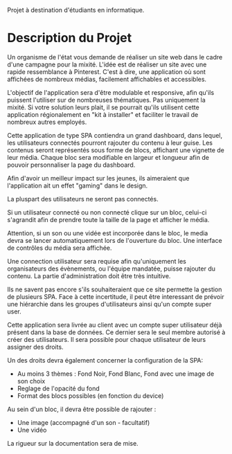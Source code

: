 Projet à destination d'étudiants en informatique. 

# Description du Projet

Un organisme de l'état vous demande de réaliser un site web dans le cadre d'une campagne pour la mixité. L'idée est de réaliser un site avec une rapide ressemblance à Pinterest. C'est à dire, une application où sont affichées de nombreux médias, facilement affichables et accessibles.

L'objectif de l'application sera d'être modulable et responsive, afin qu'ils puissent l'utiliser sur de nombreuses thématiques. Pas uniquement la mixité. Si votre solution leurs plait, il se pourrait qu'ils utilisent cette application régionalement en "kit à installer" et faciliter le travail de nombreux autres employés.

Cette application de type SPA contiendra un grand dashboard, dans lequel, les utilisateurs connectés pourront rajouter du contenu à leur guise. Les contenus seront représentés sous forme de blocs, affichant une vignette de leur média. Chaque bloc sera modifiable en largeur et longueur afin de pouvoir personnaliser la page du dashboard. 
 
 Afin d'avoir un meilleur impact sur les jeunes, ils aimeraient que l'application ait un effet "gaming" dans le design.
  
La pluspart des utilisateurs ne seront pas connectés.

Si un utilisateur connecté ou non connecté clique sur un bloc, celui-ci s'agrandit afin de prendre toute la taille de la page et afficher le média. 

Attention, si un son ou une vidée est incorporée dans le bloc, le media devra se lancer automatiquement lors de l'ouverture du bloc. Une interface de contrôles du média sera affichée.

Une connection utilisateur sera requise afin qu'uniquement les organisateurs des évènements, ou l'équipe mandatée, puisse rajouter du contenu.
La partie d'administration doit être très intuitive.

Ils ne savent pas encore s'ils souhaiteraient que ce site permette la gestion de plusieurs SPA.
Face à cette incertitude, il peut être interessant de prévoir une hiérarchie dans les groupes d'utilisateurs ainsi qu'un compte super user. 

Cette application sera livrée au client avec un compte super utilisateur déjà présent dans la base de données.  Ce dernier sera le seul membre autorisé à créer des utilisateurs. Il sera possible pour chaque utilisateur de leurs assigner des droits.

Un des droits devra également concerner la configuration de la SPA:

 - Au moins 3 thèmes : Fond Noir, Fond Blanc, Fond avec une image de son choix
 - Reglage de l'opacité du fond
 - Format des blocs possibles (en fonction du device)

Au sein d'un bloc, il devra être possible de rajouter :

* Une image (accompagné d'un son - facultatif)
* Une vidéo


La rigueur sur la documentation sera de mise. 
